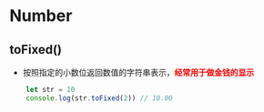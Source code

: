 # Number
## toFixed()
- 按照指定的小数位返回数值的字符串表示，<font color='red'><b>经常用于做金钱的显示</b></font>
```js
    let str = 10
    console.log(str.toFixed(2)) // 10.00 
```
